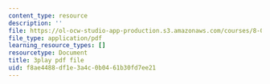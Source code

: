 ```yaml
---
content_type: resource
description: ''
file: https://ol-ocw-studio-app-production.s3.amazonaws.com/courses/8-01sc-classical-mechanics-fall-2016/f8ae4488df1e3a4c0b0461b30fd7ee21_7TljYDljC5w.pdf
file_type: application/pdf
learning_resource_types: []
resourcetype: Document
title: 3play pdf file
uid: f8ae4488-df1e-3a4c-0b04-61b30fd7ee21
---
```

